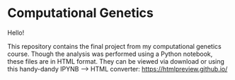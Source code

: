 # Computational Genetics

Hello!

This repository contains the final project from my computational genetics course. Though the analysis was performed using a Python notebook, these files are in HTML format. They can be viewed via download or using this handy-dandy IPYNB --> HTML converter: https://htmlpreview.github.io/
